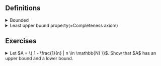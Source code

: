 ## Definitions

<details><summary>Bounded</summary>

  - Let $E \subseteq \mathbb{R}$. We say $E$ is bounded above(below) if there exists $\beta(\alpha) \in \mathbb{R}$ s.t. for each $x \in E, x \leq \beta(x \geq \alpha)$. In this case, $\beta(\alpha)$ is called an upper(lower) bound.
  
  - $E$ is bounded if $E$ is both bounded above and below.

  - Remark.
    1. $E = \emptyset$ is possible.
    2. $\beta, \alpha$ are not unique.
       - $\beta, \beta + 1, \beta + 2, \dots$
       - $\alpha, \alpha - 1, \alpha - 2, \dots$
       - ex. $`A = \{ 1 - \frac{1}{n} | n \in \mathbb{N} \} `$
       - ex. $\mathbb{N}$ has a lower bound, but doesn't have an upper bound.
       - ex. $`B = \{ r \in \mathbb{Q} | r > 0 \text{ and } r^2 < 2 \}`$. Then $B$ has a lower bound($\alpha = 0$). However, $B$ doesn't have the maximum element. \
         To show it, it is enough to show that if $p \in B$, then there exists $q \in B$ s.t. $p < q$.
         Take any $p \in B(\Leftrightarrow p > 0, p^2 < 2, p \in \mathbb{Q})$. \
         Take $q = p + \frac{2 - p^2}{p + 2}$. Since $\mathbb{Q}$ is field, then $q \in \mathbb{Q}$. \
         $2 - q = (\dots) = \frac{-2p^2 + 4}{(p+2)^2} > 0$ \
         $\therefore q \in B< 2$

</details>

<details><summary>Least upper bound property(=Completeness axiom)</summary>

  - Let $\emptyset \neq E \subseteq \mathbb{R}$ be bounded above. We say $\beta \in \mathbb{R}$ is the least upper bound of $E$ if:
    1. $\beta$ is an upper bound of $E$.
    2. If $\alpha < \beta$, then $\alpha$ is not an upper bound of $E$.
    
    We denote $\beta = supE$, called the supremum of $E$.

  - Remark.
    1. If $supE$ exists, then $supE$ must be unique. \
       $\because$ Let $\alpha, \beta$ be supremum of $E$. Then either:
       - $\alpha < \beta$(↯, by def. of least upper bound)
       - $\alpha = \beta$
       - $\alpha > \beta$(↯, by def. of least upper bound).
    2. Suppose $\emptyset \neq E \subseteq \mathbb{R}$ is not bounded above, i.e., ~(there exists $\beta$ s.t. for each $x \in E, x \leq \beta$). \
       $\Leftrightarrow$ For all $\beta \in \mathbb{R}$ there exists $x_{\beta} \in E \text{ s.t. } x_{\beta} > \beta$.

</details>

## Exercises

<details><summary>Let $A = \{ 1 - \frac{1}{n} | n \in \mathbb{N} \}$. Show that $A$ has an upper bound and a lower bound.</summary>


</details>
